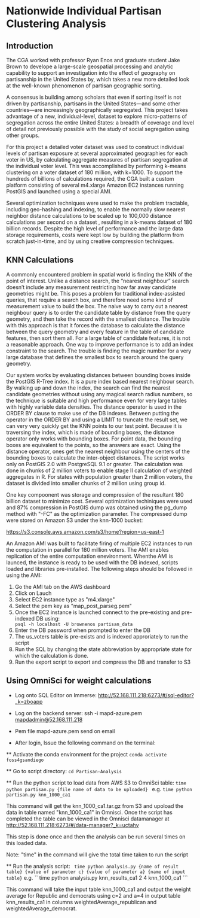 # Nationwide Individual Partisan Clustering Analysis
## Introduction

The CGA worked with professor Ryan Enos and graduate student Jake Brown to develope a large-scale geospatial processing and analytic capability to support an investigation into the effect of geography on partisanship in the United States by, which takes a new more detailed look at the well-known phenomenon of partisan geographic sorting.  

A consensus is building among scholars that even if sorting itself is not driven by partisanship, partisans in the United States—and some other countries—are increasingly geographically segregated.  This project takes advantage of a new, individual-level, dataset to explore micro-patterns of segregation across the entire United States: a breadth of coverage and level of detail not previously possible with the study of social segregation using other groups. 

For this project a detailed voter dataset was used to construct individual levels of partisan exposure at several approximated geographies for each voter in US, by calculating aggregate measures of partisan segregation at the individual voter level.   This was accomplished by performing k-means clustering on a voter dataset of 180 million,  with k=1000.  To support the hundreds of billions of calculations required, the CGA built a custom platform consisting of several m4.xlarge Amazon EC2 instances running PostGIS and launched using a special AMI. 

Several optimization techniques were used to make the problem tractable, including geo-hashing and indexing, to enable the normally slow nearest neighbor distance calculations to be scaled up to 100,000 distance calculations per second on a dataset , resulting in a k-means dataset of 180 billion records.  Despite the high level of performance and the large data storage requirements, costs were kept low by building the platform from scratch just-in-time, and by using creative compression techniques.


## KNN Calculations 

A commonly encountered problem in spatial world is finding the KNN of the point of interest. Unlike a distance search, the “nearest neighbour” search doesn’t include any measurement restricting how far away candidate geometries might be. This poses a problem for traditional index-assisted queries, that require a search box, and therefore need some kind of measurement value to build the box. The naive way to carry out a nearest neighbour query is to order the candidate table by distance from the query geometry, and then take the record with the smallest distance. The trouble with this approach is that it forces the database to calculate the distance between the query geometry and every feature in the table of candidate features, then sort them all. For a large table of candidate features, it is not a reasonable approach. One way to improve performance is to add an index constraint to the search. The trouble is finding the magic number for a very large database that defines the smallest box to search around the query geometry.

Our system works by evaluating distances between bounding boxes inside the PostGIS R-Tree index. It is a pure index based nearest neighbour search. By walking up and down the index, the search can find the nearest candidate geometries without using any magical search radius numbers, so the technique is suitable and high performance even for very large tables with highly variable data densities. The distance operator is used in the ORDER BY clause to make use of the DB indexes. Between putting the operator in the ORDER BY and using a LIMIT to truncate the result set, we can very very quickly get the KNN points to our test point. Because it is traversing the index, which is made of bounding boxes, the distance operator only works with bounding boxes. For point data, the bounding boxes are equivalent to the points, so the answers are exact. Using the distance operator, ones get the nearest neighbour using the centers of the bounding boxes to calculate the inter-object distances. The script works only on PostGIS 2.0 with PostgreSQL 9.1 or greater. The calculation was done in chunks of 2 million voters to enable stage II calculation of weighted aggregates in R. For states with population greater than 2 million voters, the dataset is divided into smaller chunks of 2 million using group id. 

One key compoonent was storage and compression of the resultant 180 billion dataset to minimize cost. Several optimization techiniques were used and 87% compression in PostGIS dump was obtained using the pg_dump method with "-FC" as the optimization parameter. The compressed dump were stored on Amazon S3 under the knn-1000 bucket:

https://s3.console.aws.amazon.com/s3/home?region=us-east-1

An Amazon AMI was built to facilitate firing of multiple EC2 instances to run the computation in parallel for 180 million voters. The AMI enables replication of the entire computation enevironment. Whenthe AMI is launced, the instance is ready to be used with the DB indexed, scripts loaded and libraries pre-installed. The following steps should be followed in using the AMI:

1. Go the AMI tab on the AWS dashboard
2. Click on Lauch
3. Select EC2 instance type as "m4.xlarge"
4. Select the pem key as "map_post_parseg.pem"
5. Once the EC2 instance is launched connect to the pre-existing and pre-indexed DB using:                                                                                                                                                    ```                                                                                                                                            psql -h localhost -U brownenos partisan_data
                                                                                                                                                          ```
6. Enter the DB password when prompted to enter the DB
7. The us_voters table is pre-exists and is indexed approriately to run the script
8. Run the SQL by changing the state abbreviation by appropriate state for which the calculation is done.
9. Run the export script to export and compress the DB and transfer to S3


## Using OmniSci for weight calculations

- Log onto SQL Editor on Immerse: http://52.168.111.218:6273/#/sql-editor?_k=zboapp

- Log on the backend server: ssh -i mapd-azure.pem mapdadmin@52.168.111.218

- Pem file mapd-azure.pem send on email

- After login, Issue the following command on the terminal:

** Activate the conda environment for the project ```conda activate foss4gsandiego```

** Go to script directory: ``` cd Partisan-Analysis ```

** Run the python script to load data from AWS S3 to OmniSci table: ```time python partisan.py {file name of data to be uploaded} ``` e.g. ```time python partisan.py knn_1000_ca1```

This command will get the knn_1000_ca1.tar.gz from S3 and upoload the data in table named "knn_1000_ca1" in Omnisci. 
Once the  script has completed the table can be  viewed in the Omnisci datamanager at http://52.168.111.218:6273/#/data-manager?_k=uctahy

This step is done once and then the analysis can be run several times on this loaded data.

Note: "time" in the command will give the total time taken to run the script

** Run the analysis script: ``` time python analysis.py {name of result table} {value of parameter c} {value of parameter a} {name of input table}``` e.g. `` time python analysis.py knn_results_ca1 2 4 knn_1000_ca1 ```

This command will take the input table knn_1000_ca1 and output the weight average for Republic and democrats using c=2 and a=4 in output table knn_results_ca1 in columns weightedAverage_republican and weightedAverage_democrat. 























